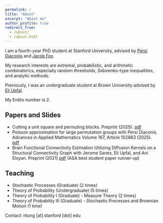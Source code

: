 ```yaml
---
permalink: /
title: "About"
excerpt: "About me"
author_profile: true
redirect_from: 
  - /about/
  - /about.html
---
```


I am a fourth-year PhD student at Stanford University, advised by [Persi Diaconis](https://diaconis.ckirby.su.domains) and [Jacob Fox](https://stanford.edu/~jacobfox/).

My research interests are extremal, probabilistic, and arithmetic combinatorics, especially random thresholds, Sidorenko-type inequalities, and analytic methods.

Previously, I was an undergraduate student at Brown University advised by [Eli Upfal](https://cs.brown.edu/people/eupfal/).

My Erdős number is 2.

## Papers and Slides

* Cutting a unit square and permuting blocks. Preprint (2025). [pdf](https://arxiv.org/pdf/2501.13844)
* Poisson approximation for large permutation groups with Persi Diaconis. Advances in Applied
Mathematics Volume 167, Article 102883 (2025). [pdf](https://arxiv.org/pdf/2408.06611)
* Brain Functional Connectivity Estimation Utilizing Diffusion Kernels on a Structural Connectivity
Graph with Jerome Sanes, Eli Upfal, and Ani Eloyan. Preprint (2021) [pdf](https://arxiv.org/pdf/2111.08118) (ASA best student paper runner-up)

## Teaching

* Stochastic Processes (Graduate) (2 times)
* Theory of Probability (Undergraduate) (5 times)
* Theory of Probability I (Graduate) - Measure Theory (2 times)
* Theory of Probability III (Graduate) - Stochastic Processes and Brownian Motion (1 time)

Contact: ntung [at] stanford [dot] edu

